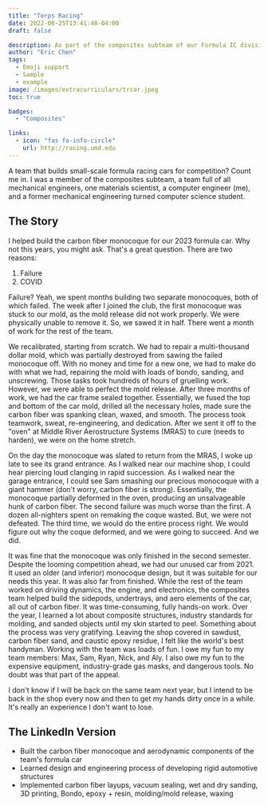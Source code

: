 ```yaml
---
title: "Terps Racing"
date: 2022-06-25T13:41:48-04:00
draft: false

description: As part of the composites subteam of our Formula IC division, I helped build the carbon fiber monocoque and major body components of our 2022 and 2023 formula cars. 
author: "Eric Chen"
tags:
  - Emoji support
  - Sample
  - example
image: /images/extracurriculars/trcar.jpeg
toc: true

badges: 
  - "Composites"

links:
  - icon: "fas fa-info-circle"
    url: http://racing.umd.edu
---
```


A team that builds small-scale formula racing cars for competition? Count me in. I was a member of the composites subteam, a team full of all mechanical engineers, one materials scientist, a computer engineer (me), and a former mechanical engineering turned computer science student. 

## The Story 
I helped build the carbon fiber monocoque for our 2023 formula car. Why not this years, you might ask. That's a great question. There are two reasons:

1. Failure
2. COVID

Failure? Yeah, we spent months building two separate monocoques, both of which failed. The week after I joined the club, the first monocoque was stuck to our mold, as the mold release did not work properly. We were physically unable to remove it. So, we sawed it in half. There went a month of work for the rest of the team.

We recalibrated, starting from scratch. We had to repair a multi-thousand dollar mold, which was partially destroyed from sawing the failed monocoque off. With no money and time for a new one, we had to make do with what we had, repairing the mold with loads of bondo, sanding, and unscrewing. Those tasks took hundreds of hours of gruelling work. However, we were able to perfect the mold release. After three months of work, we had the car frame sealed together. Essentially, we fused the top and bottom of the car mold, drilled all the necessary holes, made sure the carbon fiber was spanking clean, waxed, and smooth. The process took teamwork, sweat, re-engineering, and dedication. After we sent it off to the "oven" at Middle River Aerostructure Systems (MRAS) to cure (needs to harden), we were on the home stretch. 

On the day the monocoque was slated to return from the MRAS, I woke up late to see its grand entrance. As I walked near our machine shop, I could hear piercing loud clanging in rapid succession. As I walked near the garage entrance, I could see Sam smashing our precious monocoque with a giant hammer (don't worry, carbon fiber is strong). Essentially, the monocoque partially deformed in the oven, producing an unsalvageable hunk of carbon fiber. The second failure was much worse than the first.  A dozen all-nighters spent on remaking the coque wasted. But, we were not defeated. The third time, we would do the entire process right. We would figure out why the coque deformed, and we were going to succeed. And we did.

It was fine that the monocoque was only finished in the second semester. Despite the looming competition ahead, we had our unused car from 2021. It used an older (and inferior) monocoque design, but it was suitable for our needs this year. It was also far from finished. While the rest of the team worked on driving dynamics, the engine, and electronics, the composites team helped build the sidepods, undertrays, and aero elements of the car, all out of carbon fiber. It was time-consuming, fully hands-on work. Over the year, I learned a lot about composite structures, industry standards for molding, and sanded objects until my skin started to peel. Something about the process was very gratifying. Leaving the shop covered in sawdust, carbon fiber sand, and caustic epoxy residue, I felt like the world's best handyman. Working with the team was loads of fun. I owe my fun to my team members: Max, Sam, Ryan, Nick, and Aly. I also owe my fun to the expensive equipment, industry-grade gas masks, and dangerous tools. No doubt was that part of the appeal. 

I don't know if I will be back on the same team next year, but I intend to be back in the shop every now and then to get my hands dirty once in a while. It's really an experience I don't want to lose.


## The LinkedIn Version

- Built the carbon fiber monocoque and aerodynamic components of the team's formula car
- Learned design and engineering process of developing rigid automotive structures
- Implemented carbon fiber layups, vacuum sealing, wet and dry sanding, 3D printing, Bondo, epoxy + resin, molding/mold release, waxing